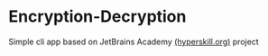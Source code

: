 # Encryption-Decryption
Simple cli app based on JetBrains Academy [(hyperskill.org)](https://hyperskill.org) project
